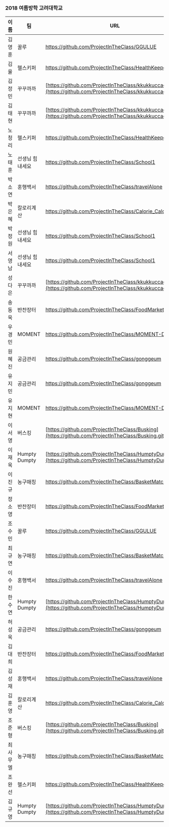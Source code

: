 ### 2018 여름방학 고려대학교

| 이름     | 팀              | URL                                                          |
| -------- | --------------- | ------------------------------------------------------------ |
| 김영훈   | 꿀루            | <https://github.com/ProjectInTheClass/GGULUE>                |
| 김율     | 헬스키퍼        | <https://github.com/ProjectInTheClass/HealthKeeper>          |
| 김정민   | 꾸꾸까까        | [https://github.com/ProjectInTheClass/kkukkuccacca](https://github.com/ProjectInTheClass/kkukkuccacca.git) |
| 김태현   | 꾸꾸까까        | [https://github.com/ProjectInTheClass/kkukkuccacca](https://github.com/ProjectInTheClass/kkukkuccacca.git) |
| 노청리   | 헬스키퍼        | <https://github.com/ProjectInTheClass/HealthKeeper>          |
| 노태훈   | 선생님 힘내세요 | <https://github.com/ProjectInTheClass/School1>               |
| 박소연   | 혼행백서        | <https://github.com/ProjectInTheClass/travelAlone>           |
| 박은혜   | 칼로리계산      | <https://github.com/ProjectInTheClass/Calorie_Calculator>    |
| 박정원   | 선생님 힘내세요 | <https://github.com/ProjectInTheClass/School1>               |
| 서영남   | 선생님 힘내세요 | <https://github.com/ProjectInTheClass/School1>               |
| 성다은   | 꾸꾸까까        | [https://github.com/ProjectInTheClass/kkukkuccacca](https://github.com/ProjectInTheClass/kkukkuccacca.git) |
| 송동욱   | 반찬장터        | <https://github.com/ProjectInTheClass/FoodMarket>            |
| 우경민   | MOMENT          | <https://github.com/ProjectInTheClass/MOMENT-Diary>          |
| 원혜진   | 공금관리        | <https://github.com/ProjectInTheClass/gonggeum>              |
| 유지민   | 공금관리        | <https://github.com/ProjectInTheClass/gonggeum>              |
| 유지현   | MOMENT          | <https://github.com/ProjectInTheClass/MOMENT-Diary>          |
| 이서영   | 버스킹          | [https://github.com/ProjectInTheClass/Busking](https://github.com/ProjectInTheClass/Busking.git) |
| 이재욱   | Humpty Dumpty   | [https://github.com/ProjectInTheClass/HumptyDumpty](https://github.com/ProjectInTheClass/HumptyDumpty.git) |
| 이진규   | 농구매칭        | <https://github.com/ProjectInTheClass/BasketMatch>           |
| 정소영   | 반찬장터        | <https://github.com/ProjectInTheClass/FoodMarket>            |
| 조수민   | 꿀루            | <https://github.com/ProjectInTheClass/GGULUE>                |
| 최규연   | 농구매칭        | <https://github.com/ProjectInTheClass/BasketMatch>           |
| 이수진   | 혼행백서        | <https://github.com/ProjectInTheClass/travelAlone>           |
| 한수연   | Humpty Dumpty   | [https://github.com/ProjectInTheClass/HumptyDumpty](https://github.com/ProjectInTheClass/HumptyDumpty.git) |
| 허성욱   | 공금관리        | <https://github.com/ProjectInTheClass/gonggeum>              |
| 김대희   | 반찬장터        | <https://github.com/ProjectInTheClass/FoodMarket>            |
| 김성재   | 혼행백서        | <https://github.com/ProjectInTheClass/travelAlone>           |
| 김훈영   | 칼로리계산      | <https://github.com/ProjectInTheClass/Calorie_Calculator>    |
| 조준형   | 버스킹          | [https://github.com/ProjectInTheClass/Busking](https://github.com/ProjectInTheClass/Busking.git) |
| 최사무엘 | 농구매칭        | <https://github.com/ProjectInTheClass/BasketMatch>           |
| 조완선   | 헬스키퍼        | <https://github.com/ProjectInTheClass/HealthKeeper>          |
| 김규영   | Humpty Dumpty   | [https://github.com/ProjectInTheClass/HumptyDumpty](https://github.com/ProjectInTheClass/HumptyDumpty.git) |